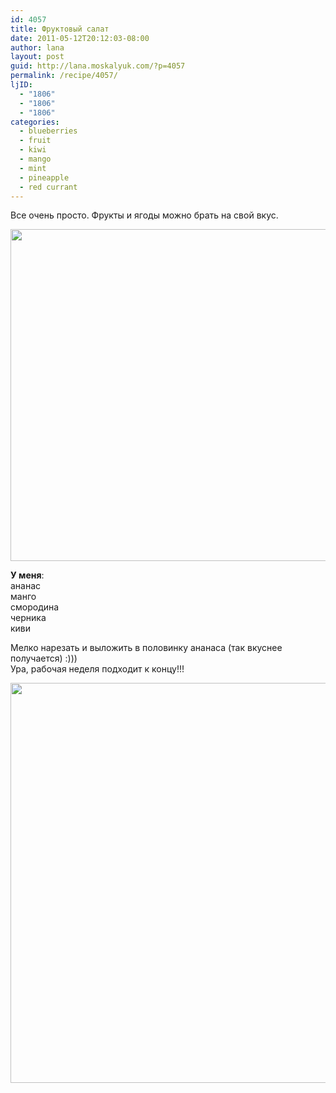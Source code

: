 ```yaml
---
id: 4057
title: Фруктовый салат
date: 2011-05-12T20:12:03-08:00
author: lana
layout: post
guid: http://lana.moskalyuk.com/?p=4057
permalink: /recipe/4057/
ljID:
  - "1806"
  - "1806"
  - "1806"
categories:
  - blueberries
  - fruit
  - kiwi
  - mango
  - mint
  - pineapple
  - red currant
---
```

Все очень просто. Фрукты и ягоды можно брать на свой вкус.

<img loading="lazy" class="alignnone" title="Fruit Salad" src="http://farm3.static.flickr.com/2738/5714459541_cdf303109e_z.jpg" alt="" width="640" height="531" /> 

**У меня**:  
ананас  
манго  
смородина  
черника  
киви

Мелко нарезать и выложить в половинку ананаса (так вкуснее получается) :)))  
Ура, рабочая неделя подходит к концу!!!

<img loading="lazy" class="alignnone" title="Fruit Salad" src="http://farm3.static.flickr.com/2305/5714469587_1d75efb696_z.jpg" alt="" width="577" height="640" />
